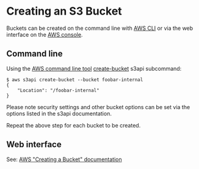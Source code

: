 # Creating an S3 Bucket

Buckets can be created on the command line with [AWS CLI][cli] or via the web interface on the [AWS console][web].


## Command line

Using the [AWS command line tool][cli] [create-bucket](https://docs.aws.amazon.com/cli/latest/reference/s3api/create-bucket.html) s3api subcommand:

```
$ aws s3api create-bucket --bucket foobar-internal
{
    "Location": "/foobar-internal"
}
```

Please note security settings and other bucket options can be set via the options listed in the s3api documentation.

Repeat the above step for each bucket to be created.


## Web interface

See: [AWS "Creating a Bucket" documentation][web]



[cli]: https://aws.amazon.com/cli/ "Amazon command line interface"
[web]: http://docs.aws.amazon.com/AmazonS3/latest/gsg/CreatingABucket.html "Amazon web console interface"
